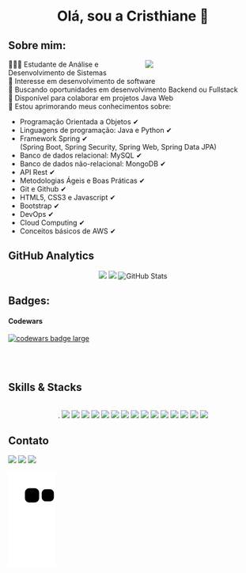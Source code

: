 <h1 align="center"> Olá, sou a Cristhiane 👋</h1>


<h2>Sobre mim:</h2>
<img width="45%" align="right" src="https://raw.githubusercontent.com/barroscruzc/barroscruzc/main/title/helloworld.gif" />

👩🏾‍💻 Estudante de Análise e Desenvolvimento de Sistemas<br>
👀 Interesse em desenvolvimento de software<br>
🔭 Buscando oportunidades em desenvolvimento Backend ou Fullstack<br>
👯 Disponível para colaborar em projetos Java Web <br>
🌱 Estou aprimorando meus conhecimentos sobre: 
<ul>
<li> Programação Orientada a Objetos ✔</li>
<li>Linguagens de programação: Java e Python ✔
<li>Framework Spring ✔ <br>
   (Spring Boot, Spring Security, Spring Web, Spring Data JPA)</li>
<li>Banco de dados relacional: MySQL ✔</li>
<li>Banco de dados não-relacional: MongoDB ✔</li>
<li>API Rest ✔</li>
<li>Metodologias Ágeis e Boas Práticas ✔</li>
<li>Git e Github ✔</li>
<li>HTML5, CSS3 e Javascript ✔</li>
<li>Bootstrap ✔</li>
<li>DevOps ✔</li>
<li>Cloud Computing ✔</li>
<li>Conceitos básicos de AWS ✔</li>
</ul>
</ul>
</div>
</div>

<h2>GitHub Analytics</h2>
<div align="center">
<img heigth="180px" src="https://github-readme-stats.vercel.app/api?username=barroscruzc&show_icons=true&theme=radical&include_all_commits=true&count_private=true"/>
<img heigth="180px" src="https://github-readme-stats.vercel.app/api/top-langs/?username=barroscruzc&layout=compact&langs_count=7&theme=radical"/>
<img heigth="180px" src="https://github-readme-streak-stats.herokuapp.com/?user=barroscruzc&theme=radical" alt="GitHub Stats" />
 </div>

  <h2>Badges:</h2>
  <h4>Codewars</h4>
  <a target="blank" href="https://www.codewars.com/users/barroscruzc"><img src="https://www.codewars.com/users/barroscruzc/badges/large" alt="codewars badge large" /></a>

 <br><br>
 <h2>Skills & Stacks</h2><br>
 <div align="center">
    . 
    <img height="30px" src="https://img.shields.io/badge/Java-ED8B00?style=for-the-badge&logo=java&logoColor=white" >
    <img height="30px" src="https://img.shields.io/badge/Python-14354C?style=for-the-badge&logo=python&logoColor=white" >
    <img height="30px" src="https://img.shields.io/badge/Spring_Boot-F2F4F9?style=for-the-badge&logo=spring-boot" >
    <img height="30px" src="https://img.shields.io/badge/apache_maven-C71A36?style=for-the-badge&logo=apachemaven&logoColor=white" >
    <img height="30px" src="https://img.shields.io/badge/Postman-FF6C37?style=for-the-badge&logo=Postman&logoColor=white" >
    <img height="30px" src="https://img.shields.io/badge/MySQL-005C84?style=for-the-badge&logo=mysql&logoColor=white" >
    <img height="30px" src="https://img.shields.io/badge/MongoDB-4EA94B?style=for-the-badge&logo=mongodb&logoColor=white" >
    <img height="30px" src="https://img.shields.io/badge/HTML5-E34F26?style=for-the-badge&logo=html5&logoColor=white" >
    <img height="30px" src="https://img.shields.io/badge/CSS3-1572B6?style=for-the-badge&logo=css3&logoColor=white" >
    <img height="30px" src="https://img.shields.io/badge/JavaScript-323330?style=for-the-badge&logo=javascript&logoColor=F7DF1E" >
    <img height="30px" src="https://img.shields.io/badge/Bootstrap-563D7C?style=for-the-badge&logo=bootstrap&logoColor=white" >
    <img height="30px" src="https://img.shields.io/badge/GIT-E44C30?style=for-the-badge&logo=git&logoColor=white" >
    <img height="30px" src="https://img.shields.io/badge/Eclipse-2C2255?style=for-the-badge&logo=eclipse&logoColor=white" >
    <img height="30px" src="https://img.shields.io/badge/VSCode-0078D4?style=for-the-badge&logo=visual%20studio%20code&logoColor=white" >
    <img height="30px" src="https://img.shields.io/badge/PyCharm-000000.svg?&style=for-the-badge&logo=PyCharm&logoColor=white" >
 </div>
 
 <h2>Contato</h2>
 
<div> 
  <a href="https://www.linkedin.com/in/barroscruzc" target="_blank"><img width="112em" src="https://img.shields.io/badge/LinkedIn-0077B5?style=for-the-badge&logo=linkedin&logoColor=white" /></a>
  <a href="mailto:barroscruzc@gmail.com" target="_blank"><img width="90em" src="https://img.shields.io/badge/Gmail-D14836?style=for-the-badge&logo=gmail&logoColor=white" target="_blank"></a> 
 <a href="https://t.me/barroscruzc" target="_blank"><img width="113em" src="https://img.shields.io/badge/Telegram-2CA5E0?style=for-the-badge&logo=telegram&logoColor=white" /></a>
 
![Snake animation](https://github.com/barroscruzc/barroscruzc/blob/output/github-contribution-grid-snake.svg)
 
</div>
